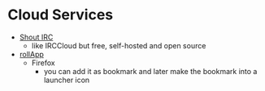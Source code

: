 Cloud Services
==============

- [Shout IRC][shout]
    - like IRCCloud but free, self-hosted and open source 
- [rollApp][rollapp]
    - Firefox 
        - you can add it as bookmark and later make the bookmark into a launcher icon 

[rollapp]:https://www.rollapp.com 
[shout]: http://shout-irc.com/
